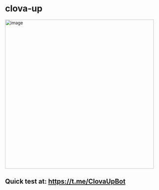 # clova-up
<img width="486" alt="image" src="https://github.com/hunkim/clova-up/assets/901975/5e544b6a-abd8-41e0-b71a-5df84caa7107">

## Quick test at: https://t.me/ClovaUpBot

